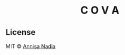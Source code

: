 <div align="center">
  <h1>C O V A</h1>
</div>

## License

MIT © [Annisa Nadia](https://github.com/nadiannis)
